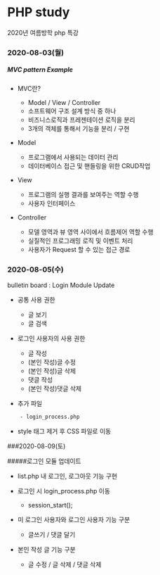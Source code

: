 # PHP study
2020년 여름방학 php 특강

### 2020-08-03(월)

##### MVC pattern Example

- MVC란?
    - Model / View / Controller
    - 소프트웨어 구조 설계 방식 중 하나
    - 비즈니스로직과 프레젠테이션 로직을 분리
    - 3개의 객체를 통해서 기능을 분리 / 구현
    
- Model 
    - 프로그램에서 사용되는 데이터 관리
    - 데이터베이스 접근 및 핸들링을 위한 CRUD작업
    
- View
    - 프로그램의 실행 결과를 보여주는 역할 수행
    - 사용자 인터페이스
    
- Controller
    - 모델 영역과 뷰 영역 사이에서 흐름제어 역할 수행
    - 실질적인 프로그래밍 로직 및 이벤트 처리
    - 사용자가 Request 할 수 있는 접근 경로
    
### 2020-08-05(수)
bulletin board : Login Module Update
    
- 공통 사용 권한
    - 글 보기 
    - 글 검색
    
- 로그인 사용자의 사용 권한
    - 글 작성
    - (본인 작성)글 수정
    - (본인 작성)글 삭제
    - 댓글 작성
    - (본인 작성)댓글 삭제
    
- 추가 파일
```bash
    - login_process.php
```
- style 태그 제거 후 CSS 파일로 이동

###2020-08-09(토) 

#####로그인 모듈 업데이트

- list.php 내 로그인, 로그아웃 기능 구현

- 로그인 시 login_process.php 이동
    - session_start();

- 미 로그인 사용자와 로그인 사용자 기능 구분
    - 글쓰기 / 댓글 달기

- 본인 작성 글 기능 구분
    - 글 수정 / 글 삭제 / 댓글 삭제
